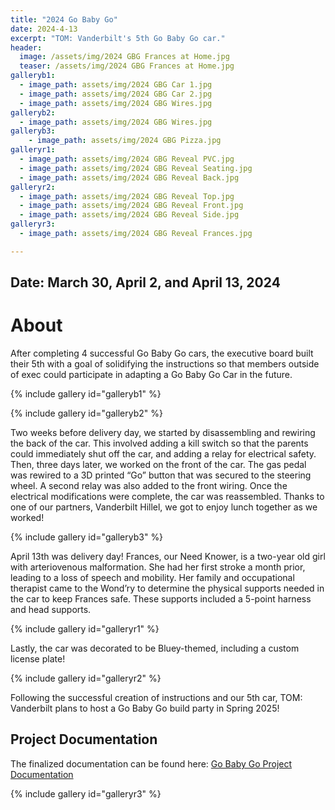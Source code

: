 ```yaml
---
title: "2024 Go Baby Go"
date: 2024-4-13
excerpt: "TOM: Vanderbilt's 5th Go Baby Go car."
header:
  image: /assets/img/2024 GBG Frances at Home.jpg
  teaser: /assets/img/2024 GBG Frances at Home.jpg
galleryb1:
  - image_path: assets/img/2024 GBG Car 1.jpg
  - image_path: assets/img/2024 GBG Car 2.jpg 
  - image_path: assets/img/2024 GBG Wires.jpg
galleryb2:
  - image_path: assets/img/2024 GBG Wires.jpg
galleryb3:
    - image_path: assets/img/2024 GBG Pizza.jpg
galleryr1:
  - image_path: assets/img/2024 GBG Reveal PVC.jpg
  - image_path: assets/img/2024 GBG Reveal Seating.jpg
  - image_path: assets/img/2024 GBG Reveal Back.jpg
galleryr2:
  - image_path: assets/img/2024 GBG Reveal Top.jpg
  - image_path: assets/img/2024 GBG Reveal Front.jpg
  - image_path: assets/img/2024 GBG Reveal Side.jpg
galleryr3:
  - image_path: assets/img/2024 GBG Reveal Frances.jpg

---
```


## Date: March 30, April 2, and April 13, 2024<br>

# About

After completing 4 successful Go Baby Go cars, the executive board built their 5th with a goal of solidifying the instructions so that members outside of exec could participate in adapting a Go Baby Go Car in the future.

{% include gallery id="galleryb1" %}

{% include gallery id="galleryb2" %}

Two weeks before delivery day, we started by disassembling and rewiring the back of the car. This involved adding a kill switch so that the parents could immediately shut off the car, and adding a relay for electrical safety. Then, three days later, we worked on the front of the car. The gas pedal was rewired to a 3D printed “Go” button that was secured to the steering wheel. A second relay was also added to the front wiring. Once the electrical modifications were complete, the car was reassembled. Thanks to one of our partners, Vanderbilt Hillel, we got to enjoy lunch together as we worked!

{% include gallery id="galleryb3" %}

April 13th was delivery day! Frances, our Need Knower, is a two-year old girl with arteriovenous malformation. She had her first stroke a month prior, leading to a loss of speech and mobility. Her family and occupational therapist came to the Wond’ry to determine the physical supports needed in the car to keep Frances safe. These supports included a 5-point harness and head supports. 

{% include gallery id="galleryr1" %}

Lastly, the car was decorated to be Bluey-themed, including a custom license plate!

{% include gallery id="galleryr2" %}

Following the successful creation of instructions and our 5th car, TOM: Vanderbilt plans to host a Go Baby Go build party in Spring 2025!

## Project Documentation

The finalized documentation can be found here: [Go Baby Go Project Documentation](https://tomglobal.org/project?id=65dce93dc360e629290718f4)

{% include gallery id="galleryr3" %}
